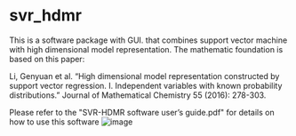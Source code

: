 # svr_hdmr
This is a software package with GUI. that combines support vector machine with high dimensional model representation. The mathematic foundation is based on this paper:

Li, Genyuan et al. “High dimensional model representation constructed by support vector regression. I. Independent variables with known probability distributions.” Journal of Mathematical Chemistry 55 (2016): 278-303.

Please refer to the "SVR-HDMR software user’s guide.pdf" for details on how to use this software
![image](https://user-images.githubusercontent.com/16364863/133718117-b1480fb6-7d69-478e-a8bb-07d82284d115.png)
